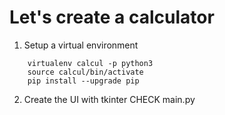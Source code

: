 # Let's create a calculator

1. Setup a virtual environment
```
    virtualenv calcul -p python3
    source calcul/bin/activate
    pip install --upgrade pip
```
    
2. Create the UI with tkinter
    CHECK main.py
